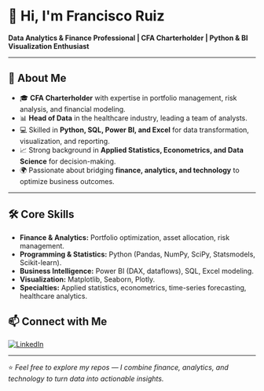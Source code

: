 # 👋 Hi, I'm Francisco Ruiz  

**Data Analytics & Finance Professional | CFA Charterholder | Python & BI Visualization Enthusiast**

---

## 📌 About Me
- 🎓 **CFA Charterholder** with expertise in portfolio management, risk analysis, and financial modeling.  
- 📊 **Head of Data** in the healthcare industry, leading a team of analysts.  
- 💻 Skilled in **Python, SQL, Power BI, and Excel** for data transformation, visualization, and reporting.  
- 📈 Strong background in **Applied Statistics, Econometrics, and Data Science** for decision-making.  
- 🌍 Passionate about bridging **finance, analytics, and technology** to optimize business outcomes.  

---

## 🛠 Core Skills
- **Finance & Analytics:** Portfolio optimization, asset allocation, risk management.  
- **Programming & Statistics:** Python (Pandas, NumPy, SciPy, Statsmodels, Scikit-learn).  
- **Business Intelligence:** Power BI (DAX, dataflows), SQL, Excel modeling.  
- **Visualization:** Matplotlib, Seaborn, Plotly.  
- **Specialties:** Applied statistics, econometrics, time-series forecasting, healthcare analytics.  


## 📫 Connect with Me
[![LinkedIn](https://img.shields.io/badge/LinkedIn-Connect-blue)](https://www.linkedin.com/in/francisco-data-analyst)  

---

⭐️ *Feel free to explore my repos — I combine finance, analytics, and technology to turn data into actionable insights.*
